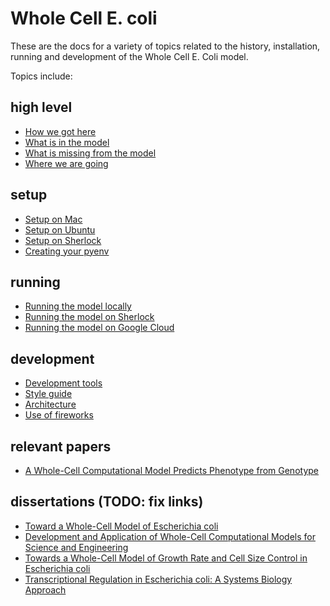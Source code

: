 Whole Cell E. coli
===================

These are the docs for a variety of topics related to the history, installation, running and development of the Whole Cell E. Coli model.

Topics include:

high level
--------------

* [How we got here](history.md)
* [What is in the model](complete.md)
* [What is missing from the model](incomplete.md)
* [Where we are going](future.md)

setup
-------

* [Setup on Mac](setup-mac.md)
* [Setup on Ubuntu](setup-ubuntu.md)
* [Setup on Sherlock](setup-sherlock.md)
* [Creating your pyenv](create-pyenv.md)

running
-----------

* [Running the model locally](run-locally.md)
* [Running the model on Sherlock](run-sherlock.md)
* [Running the model on Google Cloud](run-google-cloud.md)

development
------------

* [Development tools](dev-tools.md)
* [Style guide](style-guide.md)
* [Architecture](architecture.md)
* [Use of fireworks](fireworks.md)

relevant papers
---------------

* [A Whole-Cell Computational Model Predicts Phenotype from Genotype](https://www.cell.com/cell/abstract/S0092-8674(12)00776-3)

dissertations (TODO: fix links)
-----------------
* [Toward a Whole-Cell Model of Escherichia coli](derek-macklin-dissertation.pdf)
* [Development and Application of Whole-Cell Computational Models for Science and Engineering](jonathan-ross-karr-dissertation.pdf)
* [Towards a Whole-Cell Model of Growth Rate and Cell Size Control in Escherichia coli](nicholas-ruggero-dissertation.pdf)
* [Transcriptional Regulation in Escherichia coli: A Systems Biology Approach](markus-covert-dissertation.pdf)
